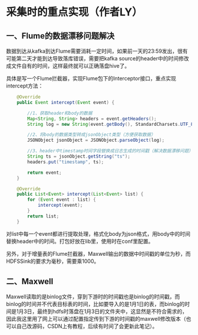 # 采集时的重点实现（作者LY）

## 一、Flume的数据漂移问题解决

​	数据到达从kafka到达Flume需要消耗一定时间，如果前一天的23:59发出，很有可能第二天才能到达导致落库错误，需要把kafka source的header中的时间修改成文件自有的时间，这样最终就可以正确落盘hive了。

​	具体是写一个Flume拦截器，实现Flume包下的Interceptor接口，重点实现intercept方法：

```java
	@Override
    public Event intercept(Event event) {

		//1、获取header和body的数据
        Map<String, String> headers = event.getHeaders();
        String log = new String(event.getBody(), StandardCharsets.UTF_8);

		//2、将body的数据类型转成jsonObject类型（方便获取数据）
        JSONObject jsonObject = JSONObject.parseObject(log);

		//3、header中timestamp时间字段替换成日志生成的时间戳（解决数据漂移问题）
        String ts = jsonObject.getString("ts");
        headers.put("timestamp", ts);

        return event;
    }

    @Override
    public List<Event> intercept(List<Event> list) {
        for (Event event : list) {
            intercept(event);
        }
        return list;
    }
```

​	对list中每一个event都进行提取处理，格式化body为json格式，用body中的时间替换header中的时间。打包好放在lib里，使用时在conf里配置。

​	另外，对于增量表的Flume拦截器，Maxwell输出的数据中时间戳的单位为秒，而HDFSSink的要求为毫秒，需要乘1000。

## 二、Maxwell

​	Maxwell读取的是binlog文件，穿到下游时的时间戳也是binlog的时间戳，而binlog的时间并不代表目标表的时间，比如要导入的是1月1日的表，而binlog的时间是1月3日，最终到hdfs时落盘在1月3日的文件夹中，这显然是不符合需求的，因此我这里用了网上可以通过配置指定传到下游的时间戳的maxwell修改版本（也可以自己改源码，CSDN上有教程，后续有时间了会更新此笔记）。